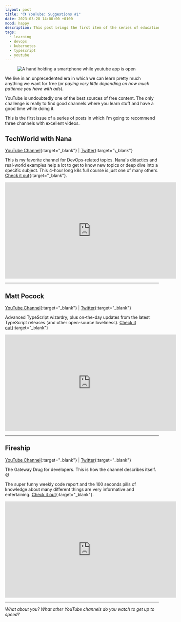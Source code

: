 ```yaml
---
layout: post
title: "📺 YouTube: Suggestions #1"
date: 2023-03-28 14:00:00 +0100
mood: happy
description: This post brings the first item of the series of educational YouTube channels where you can learn new things in software development.
tags:
  - learning
  - devops
  - kubernetes
  - typescript
  - youtube
---
```


<figure class="aligncenter">
    <img src="{{ "images/youtube.webp" | absolute_url }}" alt="A hand holding a smartphone while youtube app is open " />
</figure>

We live in an unprecedented era in which we can learn pretty much anything we want for free (_or paying very little depending on how much patience you have with ads_).

YouTube is undoubtedly one of the best sources of free content. The only challenge is really to find good channels where you learn stuff and have a good time while doing it.

This is the first issue of a series of posts in which I'm going to recommend three channels with excellent videos.

## TechWorld with Nana

[YouTube Channel](https://www.youtube.com/@TechWorldwithNana){:target="_blank"} | [Twitter](https://twitter.com/Njuchi_){:target="\_blank"}

This is my favorite channel for DevOps-related topics. Nana's didactics and real-world examples help a lot to get to know new topics or deep dive into a specific subject.
This 4-hour long k8s full course is just one of many others. [Check it out](https://www.youtube.com/@TechWorldwithNana){:target="\_blank"}.

<iframe width="560" height="315" src="https://www.youtube.com/embed/X48VuDVv0do" title="YouTube video player" frameborder="0" allow="accelerometer; autoplay; clipboard-write; encrypted-media; gyroscope; picture-in-picture; web-share" allowfullscreen></iframe>

 <!--more-->

---

## Matt Pocock

[YouTube Channel](https://www.youtube.com/@mattpocockuk){:target="\_blank"} | [Twitter](https://twitter.com/mattpocockuk){:target="\_blank"}

Advanced TypeScript wizardry, plus on-the-day updates from the latest TypeScript releases (and other open-source loveliness). [Check it out](https://www.youtube.com/@mattpocockuk){:target="\_blank"}

<iframe width="560" height="315" src="https://www.youtube.com/embed/EU0TB_8KHpY" title="YouTube video player" frameborder="0" allow="accelerometer; autoplay; clipboard-write; encrypted-media; gyroscope; picture-in-picture; web-share" allowfullscreen></iframe>

---

## Fireship

[YouTube Channel](https://www.youtube.com/@Fireship){:target="\_blank"} | [Twitter](https://twitter.com/fireship_dev){:target="\_blank"}

The Gateway Drug for developers. This is how the channel describes itself. 😅

The super funny weekly code report and the 100 seconds pills of knowledge about many different things are very informative and entertaining. [Check it out](https://www.youtube.com/@Fireship){:target="\_blank"}.

<iframe width="560" height="315" src="https://www.youtube.com/embed/nMdwS3A6zck" title="YouTube video player" frameborder="0" allow="accelerometer; autoplay; clipboard-write; encrypted-media; gyroscope; picture-in-picture; web-share" allowfullscreen></iframe>

<br/>

---

_What about you? What other YouTube channels do you watch to get up to speed?_

